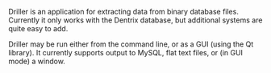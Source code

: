 Driller is an application for extracting data from binary database files. Currently it only works with the Dentrix database, but additional systems are quite easy to add.

Driller may be run either from the command line, or as a GUI (using the Qt library). It currently supports output to MySQL, flat text files, or (in GUI mode) a window.



